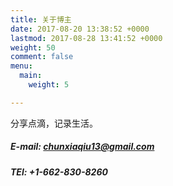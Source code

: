 ```yaml
---
title: 关于博主
date: 2017-08-20 13:38:52 +0000
lastmod: 2017-08-28 13:41:52 +0000
weight: 50
comment: false
menu:
  main:
    weight: 5

---
```


分享点滴，记录生活。

##### E-mail: chunxiaqiu13@gmail.com

##### TEl: +1-662-830-8260